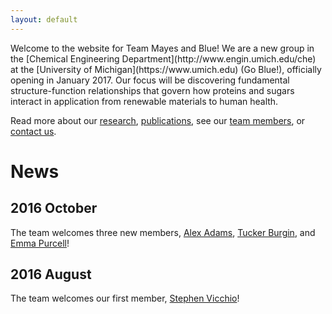 ```yaml
---
layout: default
---
```


<div class="lead pretty-links">
  Welcome to the website for Team Mayes and Blue! We are a new group in 
  the [Chemical Engineering Department](http://www.engin.umich.edu/che) 
  at the [University of Michigan](https://www.umich.edu) (Go Blue!), 
  officially opening in January 2017. Our focus will be discovering 
  fundamental structure-function relationships that govern how proteins 
  and sugars interact in application from renewable materials to human 
  health.
  
  Read more about our [research](research), [publications](publications), see our 
  [team members](team), or [contact us](contact). 
  
# News

## 2016 October

The team welcomes three new members, [Alex Adams](team#xadams), [Tucker Burgin](team#tburgin), and [Emma Purcell](team#epurcell)!

## 2016 August

The team welcomes our first member, [Stephen Vicchio](team#svicchio)!
  
</div>
